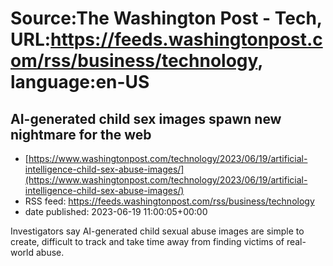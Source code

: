 # Source:The Washington Post - Tech, URL:https://feeds.washingtonpost.com/rss/business/technology, language:en-US

## AI-generated child sex images spawn new nightmare for the web
 - [https://www.washingtonpost.com/technology/2023/06/19/artificial-intelligence-child-sex-abuse-images/](https://www.washingtonpost.com/technology/2023/06/19/artificial-intelligence-child-sex-abuse-images/)
 - RSS feed: https://feeds.washingtonpost.com/rss/business/technology
 - date published: 2023-06-19 11:00:05+00:00

Investigators say AI-generated child sexual abuse images are simple to create, difficult to track and take time away from finding victims of real-world abuse.

